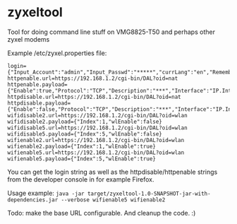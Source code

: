 # zyxeltool
Tool for doing command line stuff on VMG8825-T50 and perhaps other zyxel modems

Example /etc/zyxel.properties file:
```
login={"Input_Account":"admin","Input_Passwd":"*****","currLang":"en","RememberPassword":0,"SHA512_password":false}
httpenable.url=https://192.168.1.2/cgi-bin/DAL?oid=nat
httpenable.payload={"Enable":true,"Protocol":"TCP","Description":"***","Interface":"IP.Interface.7","ExternalPortStart":80,"ExternalPortEnd":80,"InternalPortStart":80,"InternalPortEnd":80,"InternalClient":"***","SetOriginatingIP":false,"OriginatingIpAddress":"","Index":5,"X_ZYXEL_AutoDetectWanStatus":false}
httpdisable.url=https://192.168.1.2/cgi-bin/DAL?oid=nat
httpdisable.payload={"Enable":false,"Protocol":"TCP","Description":"***","Interface":"IP.Interface.7","ExternalPortStart":80,"ExternalPortEnd":80,"InternalPortStart":80,"InternalPortEnd":80,"InternalClient":"***","SetOriginatingIP":false,"OriginatingIpAddress":"","Index":5,"X_ZYXEL_AutoDetectWanStatus":false}
wifidisable2.url=https://192.168.1.2/cgi-bin/DAL?oid=wlan
wifidisable2.payload={"Index":1,"wlEnable":false}
wifidisable5.url=https://192.168.1.2/cgi-bin/DAL?oid=wlan
wifidisable5.payload={"Index":5,"wlEnable":false}
wifienable2.url=https://192.168.1.2/cgi-bin/DAL?oid=wlan
wifienable2.payload={"Index":1,"wlEnable":true}
wifienable5.url=https://192.168.1.2/cgi-bin/DAL?oid=wlan
wifienable5.payload={"Index":5,"wlEnable":true}
```

You can get the login string as well as the httpdisable/httpenable strings from the developer console in for example Firefox.

Usage example: `java -jar target/zyxeltool-1.0-SNAPSHOT-jar-with-dependencies.jar --verbose wifienable5 wifienable2`

Todo: make the base URL configurable. And cleanup the code. :)
